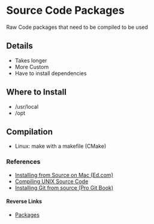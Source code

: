 # Source Code Packages
Raw Code packages that need to be compiled to be used

## Details
- Takes longer
- More Custom
- Have to install dependencies

## Where to Install
- /usr/local
- /opt

## Compilation
- Linux: make with a makefile (CMake)

### References
- [Installing from Source on Mac (Ed.com)](https://ed.com/source-install-macos/)
- [Compiling UNIX Source Code](https://docstore.mik.ua/orelly/unix3/mac/ch04_02.htm)
- [Installing Git from source (Pro Git Book)](/Users/ben/LocalDocuments/HomeLab/Learning/Books/Pro_Git/progit.pdf
)

#### Reverse Links
- [Packages](./Packages.md)